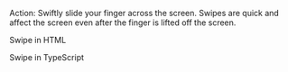 Action: Swiftly slide your finger across the screen. Swipes are quick and affect the screen even after the finger is lifted off the screen.

Swipe in HTML
<snippet id='swipe-html'/>

Swipe in TypeScript
<snippet id='swipe-code'/>
